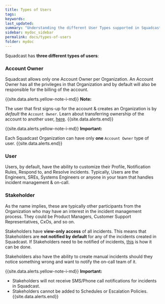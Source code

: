 ```yaml
---
title: Types of Users
tags:
keywords:
last_updated:
summary: "Understanding the different User Types supported in Squadcast - Account Owners, Users and Stakeholders"
sidebar: mydoc_sidebar
permalink: docs/types-of-users
folder: mydoc
---
```


Squadcast has **three different types of users**:

### Account Owner

Squadcast allows only one Account Owner per Organization. An Account Owner has all the privileges in that Organization and by default will also be responsible for the billing of the account.

{{site.data.alerts.yellow-note-i-md}}
**Note:**

The user that first signs-up for the account & creates an Organization is by _default_ the `Account Owner`. 
Learn about transferring ownership of the account to another user, [here](transfer-ownership).
{{site.data.alerts.end}}

{{site.data.alerts.yellow-note-i-md}}
**Important:**

Each Squadcast Organization can have only **one** `Account Owner` type of user.
{{site.data.alerts.end}}

### User

Users, by default, have the ability to customize their Profile, Notification Rules, Respond to, and Resolve incidents. Typically, Users are the Engineers, SREs, Systems Engineers or anyone in your team that handles incident management & on-call.

### Stakeholder

As the name implies, these are typically other participants from the Organization who may have an interest in the incident management process. They could be Product Managers, Customer Support Representatives, CxOs, and so on.

Stakeholders have **view-only access** of all incidents. This means that Stakeholders are **not notified by default** for any of the incidents created in Squadcast. If Stakeholders need to be notified of incidents, [this](https://support.squadcast.com/docs/incident-notes#mentioning-users-in-notes) is how it can be done.

Stakeholders also have the ability to create manual incidents should they notice something wrong and want to notify the on-call team of it.

{{site.data.alerts.yellow-note-i-md}}
**Important:**

- Stakeholders will not receive SMS/Phone call notifications for incidents in Squadcast.
- Stakeholders cannot be added to Schedules or Escalation Policies.
{{site.data.alerts.end}}